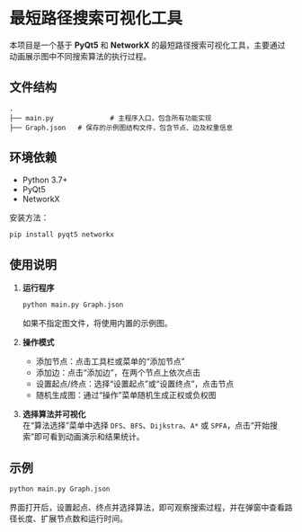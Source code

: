 # 最短路径搜索可视化工具

本项目是一个基于 **PyQt5** 和 **NetworkX** 的最短路径搜索可视化工具，主要通过动画展示图中不同搜索算法的执行过程。

## 文件结构

```
.
├── main.py              # 主程序入口，包含所有功能实现
├── Graph.json   # 保存的示例图结构文件，包含节点、边及权重信息
```

## 环境依赖

- Python 3.7+
- PyQt5
- NetworkX

安装方法：

```bash
pip install pyqt5 networkx
```

## 使用说明

1. **运行程序**  
   ```bash
   python main.py Graph.json
   ```
   如果不指定图文件，将使用内置的示例图。

2. **操作模式**  
   - 添加节点：点击工具栏或菜单的“添加节点”
   - 添加边：点击“添加边”，在两个节点上依次点击
   - 设置起点/终点：选择“设置起点”或“设置终点”，点击节点
   - 随机生成图：通过“操作”菜单随机生成正权或负权图

3. **选择算法并可视化**  
   在“算法选择”菜单中选择 `DFS`、`BFS`、`Dijkstra`、`A*` 或 `SPFA`，点击“开始搜索”即可看到动画演示和结果统计。

## 示例

```bash
python main.py Graph.json
```

界面打开后，设置起点、终点并选择算法，即可观察搜索过程，并在弹窗中查看路径长度、扩展节点数和运行时间。
